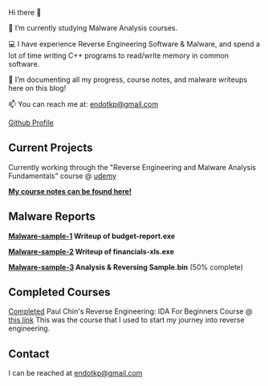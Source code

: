 Hi there 👋

🔭 I’m currently studying Malware Analysis courses.

💻 I have experience Reverse Engineering Software & Malware, and spend a lot of time writing C++ programs to read/write memory in common software.

🌱 I’m documenting all my progress, course notes, and malware writeups here on this blog!

📫 You can reach me at: endotkp@gmail.com

[Github Profile](https://github.com/1504681)

## Current Projects

Currently working through the "Reverse Engineering and Malware Analysis Fundamentals" course @ [udemy](https://www.udemy.com/course/malware-analysis-fundamentals/)

**[My course notes can be found here!](http://1504681.github.io/course-notes)**

## Malware Reports

**[Malware-sample-1](http://1504681.github.io/sample1-report) Writeup of budget-report.exe**

**[Malware-sample-2](http://1504681.github.io/sample2-report) Writeup of financials-xls.exe**

**[Malware-sample-3](http://1504681.github.io/sample3-report) Analysis & Reversing Sample.bin** (50% complete)

## Completed Courses

[Completed](https://udemy-certificate.s3.amazonaws.com/image/UC-199e8749-40a0-4de3-b724-969523e9bff1.jpg?v=1627804605000) Paul Chin's Reverse Engineering: IDA For Beginners Course @ [this link](https://www.udemy.com/course/reverse-engineering-ida/)
  This was the course that I used to start my journey into reverse engineering.

## Contact

I can be reached at endotkp@gmail.com


